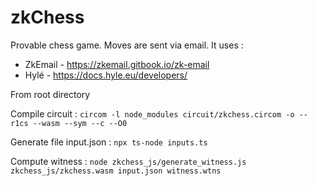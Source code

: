 # zkChess
Provable chess game. Moves are sent via email. It uses :
 - ZkEmail - https://zkemail.gitbook.io/zk-email
 - Hylé - https://docs.hyle.eu/developers/

From root directory

 Compile circuit :
 ```circom -l node_modules circuit/zkchess.circom -o --r1cs --wasm --sym --c --O0``` 

Generate file input.json :
 ```npx ts-node inputs.ts```

Compute witness :
 ```node zkchess_js/generate_witness.js zkchess_js/zkchess.wasm input.json witness.wtns``` 
